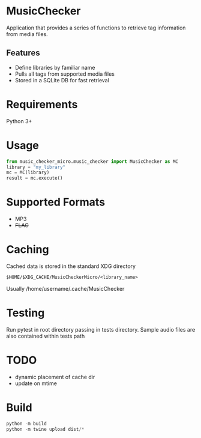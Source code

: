 # MusicChecker

Application that provides a series of functions to retrieve tag information from media files.

## Features

-   Define libraries by familiar name
-   Pulls all tags from supported media files
-   Stored in a SQLite DB for fast retrieval

# Requirements

Python 3+

# Usage

```python
from music_checker_micro.music_checker import MusicChecker as MC
library = "my_library"
mc = MC(library)
result = mc.execute()
```

# Supported Formats

-   MP3
-   ~~FLAC~~

# Caching

Cached data is stored in the standard XDG directory

```txt
$HOME/$XDG_CACHE/MusicCheckerMicro/<library_name>
```

Usually /home/username/.cache/MusicChecker

# Testing

Run pytest in root directory passing in tests directory. Sample audio files are also contained within tests path

# TODO

-   dynamic placement of cache dir
-   update on mtime

# Build

```python
python -m build
python -m twine upload dist/*
```
